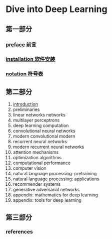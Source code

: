 Dive into Deep Learning
========================

## 第一部分

### [preface 前言](./docs/chapter_preface/index_zh.md)
### [installation 软件安装](./docs/chapter_installation/index_zh.md)
### [notation 符号表](./docs/chapter_notation/index_zh.md)

## 第二部分

1. [introduction](./docs/chapter_introduction/index_en_zh.md)
2. preliminaries
3. linear networks networks
4. multilayer perceptrons
5. deep learning computation
6. convolutional neural networks
7. modern convolutional modern
8. recurrent neural networks
9. modern recurrent neural networks
10. attention mechanisms
11. optimization algorithms
12. computational performance
13. computer vision
14. natural language processing: pretraining
15. natural language processing: applications
16. recommender systems
17. generative adversarial networks
18. appendix: mathematics for deep learning
19. appendix: tools for deep learning



## 第三部分

### references


